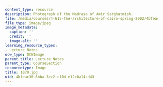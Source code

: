 ```yaml
---
content_type: resource
description: Photograph of the Madrasa of Amir Sarghatmish.
file: /media/courses/4-615-the-architecture-of-cairo-spring-2002/4bfeac306bba3ec2c10de12c0a14cd43_1079.jpg
file_type: image/jpeg
image_metadata:
  caption: ''
  credit: ''
  image-alt: ''
learning_resource_types:
- Lecture Notes
ocw_type: OCWImage
parent_title: Lecture Notes
parent_type: CourseSection
resourcetype: Image
title: 1079.jpg
uid: 4bfeac30-6bba-3ec2-c10d-e12c0a14cd43
---
```

